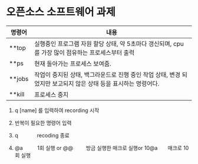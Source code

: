 # 오픈소스 소프트웨어 과제

|명령어|내용|
|-----|-----|
|**top|실행중인 프로그램 자원 할당 상태, 약 5초마다 갱신되며, cpu를 가장 많이 점유하는 프로세스부터 출력|
|**ps|현재 돌아가는 프로세스 보여줌.|
|**jobs|작업이 중지된 상태, 백그라운드로 진행 중인 작업 상태, 변경 되었지만 보고되지 않은 상태 등을 표시하는 명령어다.|
|**kill|프로세스 중지|

1. q [name] 를 입력하여 recording 시작

2. 반복이 필요한 명령어 입력
 
3. q             recoding 종료
 
4. @a          1회 실행 or @@         방금 실행한 매크로 실행or 10@a       매크로 10회 실행
